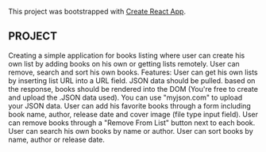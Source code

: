 This project was bootstrapped with [Create React App](https://github.com/facebook/create-react-app).

## PROJECT

Creating a simple application for books listing where user can create his own list by adding books on his own or getting lists remotely.
User can remove, search and sort his own books.
Features:
User can get his own lists by inserting list URL into a URL field. JSON data should be pulled. based on the response, books should be rendered into the DOM (You're free to create and upload the .JSON data used). You can use "myjson.com" to upload your JSON data.
User can add his favorite books through a form including book name, author, release date and cover image (file type input field).
User can remove books through a "Remove From List"  button next to each book.
User can search his own books by name or author.
User can sort books by name, author or release date.

